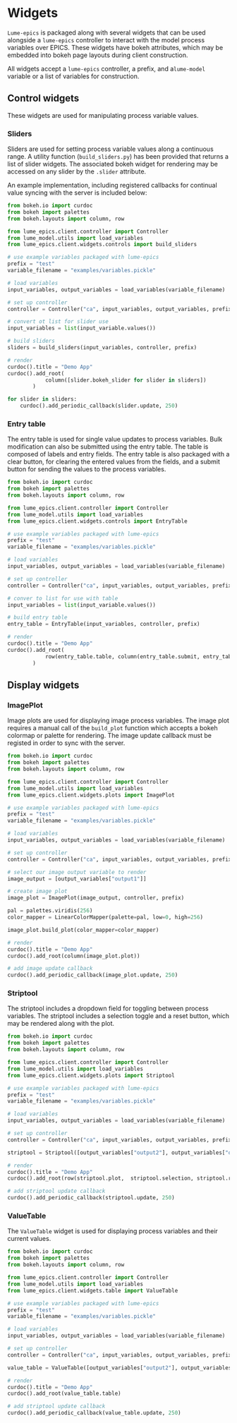 # Widgets

`Lume-epics` is packaged along with several widgets that can be used alongside a `lume-epics` controller to interact with the model process variables over EPICS. These widgets have bokeh attributes, which may be embedded into bokeh page layouts during client construction.

All widgets accept a `lume-epics` controller, a prefix, and a`lume-model` variable or a list of variables for construction.

## Control widgets

These widgets are used for manipulating process variable values.

### Sliders

Sliders are used for setting process variable values along a continuous range. A utility function (`build_sliders.py`) has been provided that returns a list of slider widgets. The associated bokeh widget for rendering may be accessed on any slider by the `.slider` attribute.

An example implementation, including registered callbacks for continual value syncing with the server is included below:

```python
from bokeh.io import curdoc
from bokeh import palettes
from bokeh.layouts import column, row

from lume_epics.client.controller import Controller
from lume_model.utils import load_variables
from lume_epics.client.widgets.controls import build_sliders

# use example variables packaged with lume-epics
prefix = "test"
variable_filename = "examples/variables.pickle"

# load variables
input_variables, output_variables = load_variables(variable_filename)

# set up controller
controller = Controller("ca", input_variables, output_variables, prefix)

# convert ot list for slider use
input_variables = list(input_variable.values())

# build sliders
sliders = build_sliders(input_variables, controller, prefix)

# render
curdoc().title = "Demo App"
curdoc().add_root(
            column([slider.bokeh_slider for slider in sliders])
        )

for slider in sliders:
    curdoc().add_periodic_callback(slider.update, 250)
```
### Entry table

The entry table is used for single value updates to process variables. Bulk modification can also be submitted using the entry table. The table is composed of labels and entry fields. The entry table is also packaged with a clear button, for clearing the entered values from the fields, and a submit button for sending the values to the process variables.


```python
from bokeh.io import curdoc
from bokeh import palettes
from bokeh.layouts import column, row

from lume_epics.client.controller import Controller
from lume_model.utils import load_variables
from lume_epics.client.widgets.controls import EntryTable

# use example variables packaged with lume-epics
prefix = "test"
variable_filename = "examples/variables.pickle"

# load variables
input_variables, output_variables = load_variables(variable_filename)

# set up controller
controller = Controller("ca", input_variables, output_variables, prefix)

# conver to list for use with table
input_variables = list(input_variable.values())

# build entry table
entry_table = EntryTable(input_variables, controller, prefix)

# render
curdoc().title = "Demo App"
curdoc().add_root(
            row(entry_table.table, column(entry_table.submit, entry_table.clear))
        )
```

## Display widgets

### ImagePlot

Image plots are used for displaying image process variables. The image plot requires a manual call of the `build_plot` function which accepts a bokeh colormap or palette for rendering. The image update callback must be registed in order to sync with the server.

```python
from bokeh.io import curdoc
from bokeh import palettes
from bokeh.layouts import column, row

from lume_epics.client.controller import Controller
from lume_model.utils import load_variables
from lume_epics.client.widgets.plots import ImagePlot

# use example variables packaged with lume-epics
prefix = "test"
variable_filename = "examples/variables.pickle"

# load variables
input_variables, output_variables = load_variables(variable_filename)

# set up controller
controller = Controller("ca", input_variables, output_variables, prefix)

# select our image output variable to render
image_output = [output_variables["output1"]]

# create image plot
image_plot = ImagePlot(image_output, controller, prefix)

pal = palettes.viridis(256)
color_mapper = LinearColorMapper(palette=pal, low=0, high=256)

image_plot.build_plot(color_mapper=color_mapper)

# render
curdoc().title = "Demo App"
curdoc().add_root(column(image_plot.plot))

# add image update callback
curdoc().add_periodic_callback(image_plot.update, 250)
```

### Striptool

The striptool includes a dropdown field for toggling between process variables. The striptool includes a selection toggle and a reset button, which may be rendered along with the plot.

```python
from bokeh.io import curdoc
from bokeh import palettes
from bokeh.layouts import column, row

from lume_epics.client.controller import Controller
from lume_model.utils import load_variables
from lume_epics.client.widgets.plots import Striptool

# use example variables packaged with lume-epics
prefix = "test"
variable_filename = "examples/variables.pickle"

# load variables
input_variables, output_variables = load_variables(variable_filename)

# set up controller
controller = Controller("ca", input_variables, output_variables, prefix)

striptool = Striptool([output_variables["output2"], output_variables["output3"]], controller, prefix)

# render
curdoc().title = "Demo App"
curdoc().add_root(row(striptool.plot,  striptool.selection, striptool.reset_button))

# add striptool update callback
curdoc().add_periodic_callback(striptool.update, 250)

```

### ValueTable

The `ValueTable` widget is used for displaying process variables and their current values.


```python
from bokeh.io import curdoc
from bokeh import palettes
from bokeh.layouts import column, row

from lume_epics.client.controller import Controller
from lume_model.utils import load_variables
from lume_epics.client.widgets.table import ValueTable

# use example variables packaged with lume-epics
prefix = "test"
variable_filename = "examples/variables.pickle"

# load variables
input_variables, output_variables = load_variables(variable_filename)

# set up controller
controller = Controller("ca", input_variables, output_variables, prefix)

value_table = ValueTable([output_variables["output2"], output_variables["output3"]], controller, prefix)

# render
curdoc().title = "Demo App"
curdoc().add_root(value_table.table)

# add striptool update callback
curdoc().add_periodic_callback(value_table.update, 250)

```
